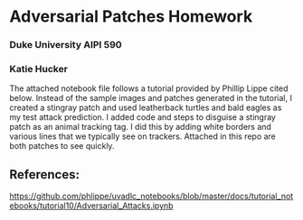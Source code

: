 # Adversarial Patches Homework 
### Duke University AIPI 590 
### Katie Hucker 

The attached notebook file follows a tutorial provided by Phillip Lippe cited below. Instead of the sample images and patches generated in the tutorial, I created a stingray patch and used leatherback turtles and bald eagles as my test attack prediction.  I added code and steps to disguise a stingray patch as an animal tracking tag. I did this by adding white borders and various lines that we typically see on trackers. Attached in this repo are both patches to see quickly. 





## References: 
https://github.com/phlippe/uvadlc_notebooks/blob/master/docs/tutorial_notebooks/tutorial10/Adversarial_Attacks.ipynb
